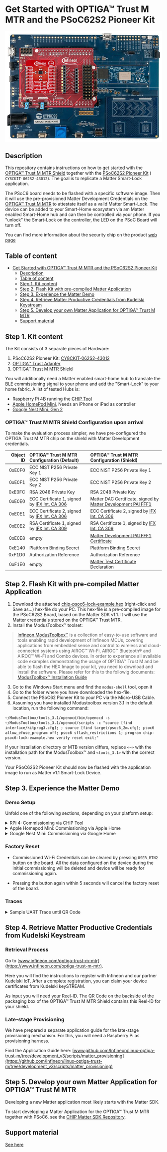 # Get Started with OPTIGA™ Trust M MTR and the PSoC62S2 Pioneer Kit

![PSoC62 CY8CKIT and OPTIGA Trust M MTR](/assets/psoc62_matter_kit.png)

## Description

This repository contains instructions on how to get started with the [OPTIGA™ Trust M MTR Shield](https://www.infineon.com/optiga-trust-m-mtr-shield) together with the [PSoC62S2 Pioneer Kit](https://www.infineon.com/cms/en/product/evaluation-boards/cy8ckit-062s2-43012) ( `CY8CKIT-062S2-43012`). The goal is to replicate a Matter Smart-Lock application.

The PSoC6 board needs to be flashed with a specific software image. Then it will use the pre-provisioned Matter Development Credentials on the [OPTIGA&trade; Trust M MTR](https://www.infineon.com/optiga-trust-m-mtr) to attestate itself as a valid Matter Smart-Lock. The device can be added to your Smart-Home ecosystem via am Matter enabled Smart-Home hub and can then be controlled via your phone. If you "unlock" the Smart-Lock on the controller, the LED on the PSoC Board will turn off.

You can find more information about the security chip on the product [web page](https://www.infineon.com/optiga-trust-m-mtr)

## Table of content

- [Get Started with OPTIGA™ Trust M MTR and the PSoC62S2 Pioneer Kit](#get-started-with-optiga-trust-m-mtr-and-the-psoc62s2-pioneer-kit)
  - [Description](#description)
  - [Table of content](#table-of-content)
  - [Step 1. Kit content](#step-1-kit-content)
  - [Step 2. Flash Kit with pre-compiled Matter Application](#step-2-flash-kit-with-pre-compiled-matter-application)
  - [Step 3. Experience the Matter Demo](#step-3-experience-the-matter-demo)
  - [Step 4. Retrieve Matter Productive Credentials from Kudelski Keystream](#step-4-retrieve-matter-productive-credentials-from-kudelski-keystream)
  - [Step 5. Develop your own Matter Application for OPTIGA™ Trust M MTR](#step-5-develop-your-own-matter-application-for-optiga-trust-m-mtr)
  - [Support material](#support-material)

## Step 1. Kit content

The Kit consists of 3 separate pieces of Hardware:

1. PSoC62S2 Pioneer Kit: [CY8CKIT-062S2-43012](https://www.infineon.com/cms/en/product/evaluation-boards/cy8ckit-062s2-43012)
2. [OPTIGA&trade; Trust Adapter](https://www.infineon.com/optiga-trust-adapter)
3. [OPTIGA&trade; Trust M MTR Shield](https://www.infineon.com/optiga-trust-m-mtr-shield)

You will additionally need a Matter enabled smart-home hub to translate the BLE commissioning signal to your phone and add the "Smart-Lock" to your home fabric.
A list of tested Hubs is:

- Raspberry Pi 4B running the [CHIP Tool](https://github.com/project-chip/connectedhomeip/blob/master/docs/guides/chip_tool_guide.md)
- [Apple HomePod Mini](https://www.apple.com/de/homepod-mini/), Needs an iPhone or iPad as controller
- [Google Nest Mini, Gen 2](https://store.google.com/de/product/google_nest_mini)

<!-- A Short Youtube video of the kit unpack experience:

TODO: Change to Link to Video once it exists!
[![OPTIGA™ Trust M MTR Experience](https://img.youtube.com/vi/TSQBHB7JaWg/0.jpg)](https://www.youtube.com/watch?v=TSQBHB7JaWg) -->

### OPTIGA&trade; Trust M MTR Shield Configuration upon arrival

To make the evaluation process simpler, we have pre-configured the OPTIGA Trust M MTR chip on the shield with Matter Development credentials.

| Object ID | OPTIGA&trade; Trust M MTR Configuration (Default)                                                                    | OPTIGA&trade; Trust M MTR Configuration (Shield)                                                                                                                                                                                              |
| --------: | :-------------------------------------------------------------------------------------------------------------------- | :--------------------------------------------------------------------------------------------------------------------------------------------------------------------------------------------------------------------------------------------- |
|    0xE0F0 | ECC NIST P256 Private Key 1                                                                                          | ECC NIST P256 Private Key 1                                                                                                                                                                                                                     |
|    0xE0F1 | ECC NIST P256 Private Key 2                                                                                          | ECC NIST P256 Private Key 2                                                                                                                                                                                                                    |
|    0xE0FC | RSA 2048 Private Key                                                                                                 | RSA 2048 Private Key                                                                                                                                                                                                                          |
|    0xE0E0 | ECC Certificate 1, signed by [IFX Int. CA 306](https://pki.infineon.com/OptigaTrustEccCA306/OptigaTrustEccCA306.crt) | Matter DAC Certificate, signed by [Matter Development PAI FFF1](https://github.com/project-chip/connectedhomeip/blob/4db8c38845ed915657c3dc7ff87dcf09b7efcf6d/credentials/development/attestation/Matter-Development-PAI-FFF1-noPID-Cert.pem) |
|    0xE0E1 | ECC Certificate 2, signed by [IFX Int. CA 306](https://pki.infineon.com/OptigaTrustEccCA306/OptigaTrustEccCA306.crt) | ECC Certificate 2, signed by [IFX Int. CA 306](https://pki.infineon.com/OptigaTrustEccCA306/OptigaTrustEccCA306.crt)                                                                                                                          |
|    0xE0E2 | RSA Certificate 1, signed by [IFX Int. CA 309](https://pki.infineon.com/OptigaTrustRsaCA309/OptigaTrustRsaCA309.crt) | RSA Certificate 1, signed by [IFX Int. CA 309](https://pki.infineon.com/OptigaTrustRsaCA309/OptigaTrustRsaCA309.crt)                                                                                                                          |
|    0xE0E8 | empty                                                                                                                | [Matter Development PAI FFF1 Certificate](https://github.com/project-chip/connectedhomeip/blob/4db8c38845ed915657c3dc7ff87dcf09b7efcf6d/credentials/development/attestation/Matter-Development-PAI-FFF1-noPID-Cert.pem)                       |
|    0xE140 | Plattform Binding Secret                                                                                             | Plattform Binding Secret                                                 |
|    0xF1D0 | Authorization Reference                                                                                              | Authorization Reference                                                 |
|    0xF1E0 | empty                                                                                             |  [Matter Test Certificate Declaration](https://github.com/project-chip/connectedhomeip/blob/4db8c38845ed915657c3dc7ff87dcf09b7efcf6d/credentials/development/cd-certs/Chip-Test-CD-Cert.pem)                                                |

## Step 2. Flash Kit with pre-compiled Matter Application

1. Download the attached [chip-psoc6-lock-example.hex](/assets/chip-psoc6-lock-example.hex) (right-click and Save as...) hex-file do your PC. This hex-file is a pre-compiled image for the PSoC62S2 Board, based on the Matter SDK v1.1. It will use the Matter credentials stored on the OPTIGA&trade; Trust MTR.
2. Install the ModusToolbox™ toolset:

> [Infineon ModusToolbox™](https://www.infineon.com/cms/en/design-support/tools/sdk/modustoolbox-software/) is a collection of easy-to-use software and tools enabling rapid development of Infineon MCUs, covering applications from embedded sense and control to wireless and cloud-connected systems using AIROC™ Wi-Fi, AIROC™ Bluetooth® and AIROC™ Wi-Fi and Combo devices.
> In order to experience all available code examples demonstrating the usage of OPTIGA™ Trust M and be able to flash the HEX Image to your kit, you need to download and install the software. Please refer for this to the followig documents:
> [ModusToolbox™ Installation Guide](https://www.infineon.com/cms/en/design-support/tools/sdk/modustoolbox-software/#!?fileId=8ac78c8c7d718a49017d99a20342316d)

3. Go to the Windows Start menu and find the `modus-shell` tool, open it
4. Go to the folder where you have downloaded the hex-file.
5. Connect the PSoC62 Pioneer Kit to your PC via the Micro-USB Cable.
6. Assuming you have installed Modustoolbox version 3.1 in the default location, run the following command:

```shell
~/ModusToolbox/tools_3.1/openocd/bin/openocd -s ~/ModusToolbox/tools_3.1/openocd/scripts -c "source [find interface/kitprog3.cfg]; ; source [find target/psoc6_2m.cfg]; psoc6 allow_efuse_program off; psoc6 sflash_restrictions 1; program chip-psoc6-lock-example.hex verify reset exit;"
```

If your installation directory or MTB version differs, replace `<~>` with the installation path for the ModusToolbox™ and `<tools_3.1>` with the correct version.

Your PSoC62S2 Pioneer Kit should now be flashed with the application image to run as Matter v1.1 Smart-Lock Device.
<!-- 
1. Create a Wi-Fi hotspot with the following credentials: SSID - **Infineon**, Password - **tischtennis**
    - Go to the **Settings** of your smartphone
        - Android: Select **Connections** -> Select **Mobile Hotspot and Tethering** -> Turn **Mobile Hotspot** on (switch) -> Put the **Network** name: _Infineon_ and **Password**: _tischtennis_, use 2.4 GHz for the connection
        - iOS (1/2): Select **General** -> Select **About** -> Select **Name** -> Put the name: Infineon
        - iOS (2/2): Select **Personal Hotspot** -> Turn **Allow Others to Join** on and set **Wi-Fi Password** to be _tischtennis_
2. Connect the Board to a power source using a micro USB cable comming with the Kit as the figure below depicts (marked as **1**)

    ![trustm_iot_sdk_mqtt_demo_1](https://user-images.githubusercontent.com/12692378/182861562-c4139f77-95c5-4f03-b5c7-aba55d021ed9.png)

3. Wait for 20 seconds, in case you use your smartphone as the hotspot your phone will highlight if the board connects

4. Scan with your smartphone the QR Code on the Board (marked as **2** on the Figure above)

5. Push the user button (labeled: USR_BTN) that you can find just down left from the QR code (marked as **3** on the Figure above)

6. If you push the button a few times you will see the button status is reflected in the graph of the dashboard.

    <img src="https://user-images.githubusercontent.com/12692378/182862492-bad98156-cf8a-442f-bfa0-3b503fe20034.png" width="300" height="357"></a> -->

## Step 3. Experience the Matter Demo

### Demo Setup
Unfold one of the following sections, depending on your platform setup:

<details>
<summary>RPi 4: Commissioning via CHIP Tool</summary>

> ℹ
>
> For the [Original see here](https://github.com/project-chip/connectedhomeip/tree/master/examples/lock-app/infineon/psoc6#commissioning-and-cluster-control)
> 
> The guide assumes that you have a complete installation of the Matter SDK on your Raspberry Pi 4B.

### Setting up Chip tool

Once PSoC6 is up and running, we need to set up chip-tool on Raspberry Pi 4 to
perform commissioning and cluster control.

-   Set up python controller.

           $ cd {path-to-connectedhomeip}
           $ ./scripts/examples/gn_build_example.sh examples/chip-tool out/debug

-   Execute the controller.

           $ ./out/debug/chip-tool

### Commissioning over BLE

Run the built executable and pass it the discriminator and pairing code of the
remote device, as well as the network credentials to use.

         $ ./out/debug/chip-tool pairing ble-wifi 1234 ${SSID} ${PASSWORD} 20202021 3840
         Parameters:
         1. Discriminator: 3840
         2. Setup-pin-code: 20202021
         3. Node ID: 1234 (you can assign any node id)
         4. SSID : Wi-Fi SSID
         5. PASSWORD : Wi-Fi Password

#### Notes

Raspberry Pi 4 BLE connection issues can be avoided by running the following
commands. These power cycle the BlueTooth hardware and disable BR/EDR mode.

          $ sudo btmgmt -i hci0 power off
          $ sudo btmgmt -i hci0 bredr off
          $ sudo btmgmt -i hci0 power on

### Cluster control

-   After successful commissioning, use the OnOff cluster command to toggle
    device between On or Off states.

    `$ ./out/debug/chip-tool onoff on 1234 1`

    `$ ./out/debug/chip-tool onoff off 1234 1`

-   Cluster OnOff can also be done using the `USER_BTN1` button on the board.
    This button is configured with `APP_LOCK_BUTTON` in `include/AppConfig.h`.
    Press `USER_BTN1` on the board to toggle between lock and unlock states. The
    Lock/Unlock status of door can be observed with 'LED9' on the board. This
    LED is configured with `LOCK_STATE_LED` in `include/AppConfig.h`.

</details>

<details>
<summary>Apple Homepod Mini: Commissioning via Apple Home</summary>

### Platform Setup
Apart from the flashed PSoC62 Pioneer Kit + OPTIGA&trade; Trust M MTR you will need a  Matter enabled Apple Hub (e.g. HomePod Mini, HomePod 2nd Gen) and an iPhone or iPad with iOS 16.1 or later to connect to the Apple Smart-home Hub.

Add the Apple HomePod to your Smart-Home system and WiFi. Complete the setup as instructed by Apple and the Home app.

### Add Device to Home

Connect the PSoC62 Pioneer Kit to your PC using the included micro USB cable. Start tracing the UART log-output via your favorite terminal (e.g. PuTTY, TeraTerm) and the virtual COM Port.

Reset the PSoC62 Pioneer Kit once by pressing the black "XRES" button.

The full output trace can be seen [below](#traces).

```plain
CHIP:DL: Device Configuration:
CHIP:DL:   Serial Number: TEST_SN
CHIP:DL:   Vendor Id: 65521 (0xFFF1)
CHIP:DL:   Product Id: 32774 (0x8006)
CHIP:DL:   Product Name: P6-CYW43012 Lock
CHIP:DL:   Hardware Version: 43012
CHIP:DL:   Setup Pin Code (0 for UNKNOWN/ERROR): 20202021
CHIP:DL:   Setup Discriminator (0xFFFF for UNKNOWN/ERROR): 3840 (0xF00)
CHIP:DL:   Manufacturing Date: (not set)
CHIP:DL:   Device Type: 10 (0xA)
CHIP:SVR: SetupQRCode: [MT:8IXS142C00KA0648G00]
CHIP:SVR: Copy/paste the below URL in a browser to see the QR Code:
CHIP:SVR: https://project-chip.github.io/connectedhomeip/qrcode.html?data=MT%3A8IXS142C00KA0648G00
CHIP:SVR: Manual pairing code: [34970112332]
CHIP:DL: Long dispatch time: 441 ms, for event type 2
CHIP:DL: CHIPoBLE advertising started
CHIP:DL: BLEManagerImpl::SetAdvertisingData err:Success
```

Essential is the URL line pointing to the QR Code for the Device Commissioning phase: [https://project-chip.github.io/connectedhomeip/qrcode.html?data=MT%3A8IXS142C00KA0648G00](https://project-chip.github.io/connectedhomeip/qrcode.html?data=MT%3A8IXS142C00KA0648G00)

Open this URL and Scan the presented QR Code via your iPhone, after clicking "Add Accessory" in your Apple Home App:

![iPhone: Add Matter Accessory](/assets/iphone_matter_onboarding.png)

You will now see additional logging output being generated by the PSoC62 Kit, as it now enters the Device Attestation Phase. In parallel, follow the instructions in the Apple Home App to add the new Matter Accessory to your Matter Smart Home.

> ℹ
> The Home App will ask you, if you want to add the Device even though the "Device has not been certified to work with your home". Press "Add Anyway", as this is related to the Matter Development Credentials, which are pre-provisioned to the OPTIGA Trust M MTR Shield. As soon as you provision your productive credentials, this message will not show anymore.

### Control Device

You can now "lock" and "unlock" the PSoC62 Kit via your Apple Home App.

- "Unlocked" State is when the User LED (red) is off
- "Locked" State is when the User LED (red) is on

The device will automatically "lock" itself again after a certain time.

</details>

<details>
<summary>Google Nest Mini: Commissioning via Google Home</summary>

### Platform Setup

Apart from the flashed PSoC62 Pioneer Kit + OPTIGA&trade; Trust M MTR you will need a Matter enabled Google Nest (e.g. Nest Mini, Nest Hub) and an Android Phone or Tablet with Android 9.0 or later.

Add the Google Nest to your Smart-Home system and WiFi. Complete the setup as instructed by Google and the Home app.

### Add VID to your Google Developer Console

Google Home only allows Matter devices, which are already registered in the Matter Distributed Compliance Ledger.
One can however add development devices in the Google Developer Console. 

Go to https://console.home.google.com/ and sign in with a Google Account. This must be the same account as the one being used on the Android device and connected to your Smart Home.

Create a new Project or open an existing one.

Follow the steps from "Resources" to "Develop". Then, in the "Setup" field, choose a product name like "smartlock".

![Google Home Console: Add Test Device](/assets/google_home_console.png)

The Device type must be set to `Lock`.

The Vendor-ID (VID) must be set to "Test-VID" with the value `0xFFF1`.

The Product ID (PID) must be set to `0x8006`.

Press "Save and Continue" and follow the remaining steps. Skip the "Field Trial" and "Certify" and directly go to "Launch".

Your Google Home Account should now be ready to accept the Smart Lock.

### Add Device to Home

Connect the PSoC62 Pioneer Kit to your PC using the included micro USB cable. Start tracing the UART log-output via your favorite terminal (e.g. PuTTY, TeraTerm) and the virtual COM Port.

Reset the PSoC62 Pioneer Kit once by pressing the black "XRES" button.

The full output trace can be seen [below](#traces).

```plain
CHIP:DL: Device Configuration:
CHIP:DL:   Serial Number: TEST_SN
CHIP:DL:   Vendor Id: 65521 (0xFFF1)
CHIP:DL:   Product Id: 32774 (0x8006)
CHIP:DL:   Product Name: P6-CYW43012 Lock
CHIP:DL:   Hardware Version: 43012
CHIP:DL:   Setup Pin Code (0 for UNKNOWN/ERROR): 20202021
CHIP:DL:   Setup Discriminator (0xFFFF for UNKNOWN/ERROR): 3840 (0xF00)
CHIP:DL:   Manufacturing Date: (not set)
CHIP:DL:   Device Type: 10 (0xA)
CHIP:SVR: SetupQRCode: [MT:8IXS142C00KA0648G00]
CHIP:SVR: Copy/paste the below URL in a browser to see the QR Code:
CHIP:SVR: https://project-chip.github.io/connectedhomeip/qrcode.html?data=MT%3A8IXS142C00KA0648G00
CHIP:SVR: Manual pairing code: [34970112332]
CHIP:DL: Long dispatch time: 441 ms, for event type 2
CHIP:DL: CHIPoBLE advertising started
CHIP:DL: BLEManagerImpl::SetAdvertisingData err:Success
```

Essential is the URL line pointing to the QR Code for the Device Commissioning phase: [https://project-chip.github.io/connectedhomeip/qrcode.html?data=MT%3A8IXS142C00KA0648G00](https://project-chip.github.io/connectedhomeip/qrcode.html?data=MT%3A8IXS142C00KA0648G00)

Open this URL and Scan the presented QR Code via your Android Device, after selecting the tab "Devices" and clicking "Add Device" in your Google Home App.

If the Google Home App does not directly find your device, select "Matter-enabled device" in the device type section.

### Control Device

You can now "lock" and "unlock" the PSoC62 Kit via your Google Home App.

- "Unlocked" State is when the User LED (red) is off
- "Locked" State is when the User LED (red) is on

The device will automatically "lock" itself again after a certain time.

</details>

### Factory Reset

- Commissioned Wi-Fi Credentials can be cleared by pressing `USER_BTN2` button
    on the board. All the data configured on the device during the initial
    commissioning will be deleted and device will be ready for commissioning
    again.

- Pressing the button again within 5 seconds will cancel the factory reset of
    the board.

### Traces

<details>
<summary>Sample UART Trace until QR Code</summary>

```log
CHIP:P6: ==================================================

CHIP:P6: chip-p6-lock-example starting Version 1

CHIP:P6: ==================================================

CHIP:DL: BLEManagerImpl::Init() complete
CHIP:DL: EnableStationMode
CHIP:DL: WiFi station mode change: Disabled -> Disabled
CHIP:DL: Starting P6 WiFi layer
WLAN MAC Address : D8:10:68:7A:CC:F8
WLAN Firmware    : wl0: Apr 12 2022 20:39:36 version 13.10.271.287 (760d561 CY) FWID 01-b438e2a0
WLAN CLM         : API: 18.2 Data: 9.10.0 Compiler: 1.36.1 ClmImport: 1.34.1 Creation: 2021-04-26 04:01:15
WHD VERSION      : v2.4.0 : v2.4.0 : GCC 12.2 : 2022-08-04 17:12:02 +0800
CHIP:DL: EnableStationMode
CHIP:DL: Done driving station state, nothing else to do...
CHIP:DL: SetAPMode
CHIP:DL: Setting device name to : "P6_LOCK"
CHIP:P6: Starting Platform Manager Event Loop
CHIP:DL: CHIP event task running
CHIP:DL: Starting P6 WiFi layer
CHIP:DL: EnableStationMode
CHIP:DL: EnableSiving statCHIP:DL: Done driving station state, nothing else to do...
CHIP:SVR: Subscription persistence not supported
CHIP:SVR: Server initializing...
CHIP:FP: Initializing FabricTable from persistent storage
CHIP:TS: Last Known Good Time: 2023-09-25T14:04:42
CHIP:DMG: AccessControl: initializing
CHIP:DMG: Examples::AccessControlDelegate::Init
CHIP:DMG: AccessControl: setting
CHIP:DMG: DefaultAclStorage: initializing
CHIP:DMG: DefaultAclStorage: 0 entries loaded
CHIP:IN: UDP::Init bind&listen port=5540
CHIP:IN: UDP::Init bound to port=5540
CHIP:IN: UDP::Init bind&listen port=5540
CHIP:IN: UDP::Init bound to port=5540
CHIP:IN: BLEBase::Init - setting/overriding transport
CHIP:IN: TransportMgr initialized
CHIP:ZCL: Using ZAP configuration...
CHIP:DMG: Failed to read stored attribute (0, 0x0000_0028, 0x0000_0005: a0
CHIP:DMG: Failed to read stored attribute (0, 0x0000_0028, 0x0000_0010: a0
CHIP:DMG: Failed to read stored attribute (0, 0x0000_002B, 0x0000_0000: a0
CHIP:DMG: Failed to read stored attribute (0, 0x0000_002C, 0x0000_0000: a0
CHIP:DMG: Failed to read stored attribute (0, 0x0000_002C, 0x0000_0001: a0
CHIP:DMG: Failed to read stored attribute (1, 0x0000_0101, 0x0000_0000: a0
CHIP:DMG: AccessControlCluster: initializing
CHIP:ZCL: Initiating Admin Commissioning cluster.
CHIP:ZCL: Door Lock server initialized
CHIP:DMG: Endpoint 0, Cluster 0x0000_0030 update version to 7fa071bb
CHIP:ZCL: Cluster callback: 0x0000_0030
CHIP:ZCL: GeneralDiagnostics: OnDeviceReboot
CHIP:DMG: Endpoint 0, Cluster 0x0000_0033 update version to 3dee0bf4
CHIP:EVL: LogEvent event number: 0x0000000000010000 priority: 2, endpoint id:  0x0 cluster id: 0x0000_0033 event id: 0x3 Sys timestamp: 0x000000000000007D
CHIP:ZCL: DeviceInfoProvider is not registered
CHIP:ZCL: Trying to write invalid Calendar Type
CHIP:ZCL: Failed to write calendar type with error: 0x87
CHIP:DMG: Endpoint 1, Cluster 0x0000_0003 update version to e83335f2
CHIP:ZCL: Cluster callback: 0x0000_0003
CHIP:IN: SecureSession[0x8031590]: Allocated Type:1 LSID:12908
CHIP:SC: Assigned local session key ID 12908
CHIP:SC: Waiting for PBKDF param request
CHIP:DIS: Updating services using commissioning mode 1
CHIP:DIS: CHIP minimal mDNS started advertising.
CHIP:DL: Using wifi MAC for hostname
CHIP:DIS: Advertise commission parameter vendorID=65521 productID=32774 discriminator=3840/15 cm=1
CHIP:DIS: Responding with _matterc._udp.local
CHIP:DIS: Responding with 25B12C84D299022C._matterc._udp.local
CHIP:DIS: Responding with F8CC7A6810D8.local
CHIP:DIS: Responding with F8CC7A6810D8.local
CHIP:DIS: Responding with _V65521._sub._matterc._udp.local
CHIP:DIS: Responding with _S15._sub._matterc._udp.local
CHIP:DIS: Responding with _L3840._sub._matterc._udp.local
CHIP:DIS: Responding with _CM._sub._matterc._udp.local
CHIP:DIS: Responding with 25B12C84D299022C._matterc._udp.local
CHIP:DIS: CHIP minimal mDNS configured as 'Commissionable node device'; instance name: 25B12C84D299022C.
CHIP:DIS: mDNS service published: _matterc._udp
CHIP:DIS: Updating services using commissioning mode 1
CHIP:DIS: CHIP minimal mDNS started advertising.
CHIP:DL: Using wifi MAC for hostname
CHIP:DIS: Advertise commission parameter vendorID=65521 productID=32774 discriminator=3840/15 cm=1
CHIP:DIS: Responding with _matterc._udp.local
CHIP:DIS: Responding with 25B12C84D299022C._matterc._udp.local
CHIP:DIS: Responding with F8CC7A6810D8.local
CHIP:DIS: Responding with F8CC7A6810D8.local
CHIP:DIS: Responding with _V65521._sub._matterc._udp.local
CHIP:DIS: Responding with _S15._sub._matterc._udp.local
CHIP:DIS: Responding with _L3840._sub._matterc._udp.local
CHIP:DIS: Responding with _CM._sub._matterc._udp.local
CHIP:DIS: Responding with 25B12C84D299022C._matterc._udp.local
CHIP:DIS: CHIP minimal mDNS configured as 'Commissionable node device'; instance name: 25B12C84D299022C.
CHIP:DIS: mDNS service published: _matterc._udp
CHIP:IN: CASE Server enabling CASE session setups
CHIP:IN: SecureSession[0x8031648]: Allocated Type:2 LSID:12909
CHIP:SC: Allocated SecureSession (0x8031648) - waiting for Sigma1 msg
CHIP:SVR: Joining Multicast groups
CHIP:ZCL: Emitting StartUp event
CHIP:EVL: LogEvent event number: 0x0000000000010001 priority: 2, endpoint id:  0x0 cluster id: 0x0000_0028 event id: 0x0 Sys timestamp: 0x0000000000000161
CHIP:SVR: Server Listening...
CHIP:P6: Current Software Version: 1
CHIP:DL: Device Configuration:
CHIP:DL:   Serial Number: TEST_SN
CHIP:DL:   Vendor Id: 65521 (0xFFF1)
CHIP:DL:   Product Id: 32774 (0x8006)
CHIP:DL:   Product Name: P6-CYW43012 Lock
CHIP:DL:   Hardware Version: 43012
CHIP:DL:   Setup Pin Code (0 for UNKNOWN/ERROR): 20202021
CHIP:DL:   Setup Discriminator (0xFFFF for UNKNOWN/ERROR): 3840 (0xF00)
CHIP:DL:   Manufacturing Date: (not set)
CHIP:DL:   Device Type: 10 (0xA)
CHIP:SVR: SetupQRCode: [MT:8IXS142C00KA0648G00]
CHIP:SVR: Copy/paste the below URL in a browser to see the QR Code:
CHIP:SVR: https://project-chip.github.io/connectedhomeip/qrcode.html?data=MT%3A8IXS142C00KA0648G00
CHIP:SVR: Manual pairing code: [34970112332]
CHIP:DL: Long dispatch time: 441 ms, for event type 2
CHIP:DL: CHIPoBLE advertising started
CHIP:DL: BLEManagerImpl::SetAdvertisingData err:Success
```

</details>

## Step 4. Retrieve Matter Productive Credentials from Kudelski Keystream

### Retrieval Process

Go to [www.infineon.com/optiga-trust-m-mtr](https://www.infineon.com/optiga-trust-m-mtr).

Here you will find the instructions to register with Infineon and our partner Kudelski IoT. After a complete registration, you can claim your device certificates from Kudelski keySTREAM.

As input you will need your Reel-ID. The QR Code on the backside of the packaging box of the OPTIGA&trade; Trust M MTR Shield contains this Reel-ID for your shield.

### Late-stage Provisioning

We have prepared a separate application guide for the late-stage provisioning mechanism. For this, you will need a Raspberry Pi as provisioning harness.

Find the Application Guide here: [www.github.com/Infineon/linux-optiga-trust-m/tree/development_v3/scripts/matter_provisioning](https://github.com/Infineon/linux-optiga-trust-m/tree/development_v3/scripts/matter_provisioning)

<!-- Once we have a version 2 of Trust M MTR, add python-provisioning option! -->

## Step 5. Develop your own Matter Application for OPTIGA&trade; Trust M MTR

Developing a new Matter application most likely starts with the Matter SDK.

To start developing a Matter Application for the OPTIGA&trade; Trust M MTR together with PSoC6, see the [CHIP Matter SDK Repository](https://github.com/project-chip/connectedhomeip/tree/master/examples/lock-app/infineon/psoc6).

## Support material

[See here](../README.md#support-material)

<!-- ## Troubleshooting -->
